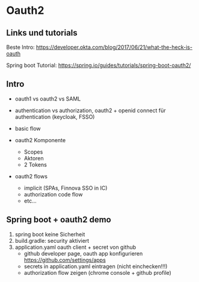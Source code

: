 # Oauth2
## Links und tutorials

Beste Intro: 
https://developer.okta.com/blog/2017/06/21/what-the-heck-is-oauth

Spring boot Tutorial:
https://spring.io/guides/tutorials/spring-boot-oauth2/

## Intro
- oauth1 vs oauth2 vs SAML
- authentication vs authorization, oauth2 + openid connect für authentication (keycloak, FSSO)
- basic flow
- oauth2 Komponente
  - Scopes
  - Aktoren
  - 2 Tokens
  
- oauth2 flows
  - implicit (SPAs, Finnova SSO in IC)
  - authorization code flow
  - etc...


## Spring boot + oauth2 demo
1. spring boot keine Sicherheit
1. build.gradle:  security aktiviert
1. application.yaml oauth client + secret von github
   - github developer page, oauth app konfigurieren
   https://github.com/settings/apps
   - secrets in application.yaml eintragen (nicht einchecken!!!)
   - authorization flow zeigen (chrome console + github profile) 


